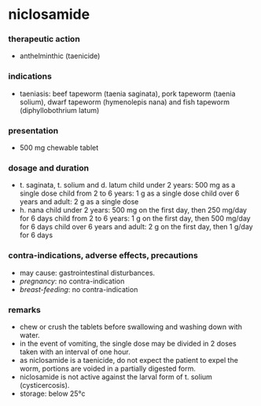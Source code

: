# niclosamide

### therapeutic action
+ anthelminthic (taenicide)

### indications
+ taeniasis: beef tapeworm (taenia saginata), pork tapeworm (taenia solium), dwarf tapeworm
(hymenolepis nana) and fish tapeworm (diphyllobothrium latum)

### presentation
+ 500 mg chewable tablet

### dosage and duration
+ t. saginata, t. solium and d. latum
child under 2 years: 500 mg as a single dose
child from 2 to 6 years: 1 g as a single dose
child over 6 years and adult: 2 g as a single dose
+ h. nana
child under 2 years: 500 mg on the first day, then 250 mg/day for 6 days
child from 2 to 6 years: 1 g on the first day, then 500 mg/day for 6 days
child over 6 years and adult: 2 g on the first day, then 1 g/day for 6 days

### contra-indications, adverse effects, precautions
+ may cause: gastrointestinal disturbances.
+ *pregnancy*: no contra-indication
+ *breast-feeding*: no contra-indication

### remarks
+ chew or crush the tablets before swallowing and washing down with water.
+ in the event of vomiting, the single dose may be divided in 2 doses taken with an interval of one hour.
+ as niclosamide is a taenicide, do not expect the patient to expel the worm, portions are voided in a partially digested form.
+ niclosamide is not active against the larval form of t. solium (cysticercosis).
+ storage: below 25°c